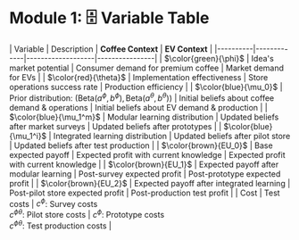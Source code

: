 # Module 1: 🗄️ Variable Table


| Variable | Description | **Coffee Context** | **EV Context** | |----------|-------------|-------------------|----------------| | $\color{green}{\phi}$ | Idea's market potential | Consumer demand for premium coffee | Market demand for EVs | | $\color{red}{\theta}$ | Implementation effectiveness | Store operations success rate | Production efficiency | | $\color{blue}{\mu_0}$ | Prior distribution: $(\text{Beta}(a^{\phi}, b^{\phi}), \text{Beta}(a^{\theta}, b^{\theta}))$ | Initial beliefs about coffee demand & operations | Initial beliefs about EV demand & production | | $\color{blue}{\mu_1^m}$ | Modular learning distribution | Updated beliefs after market surveys | Updated beliefs after prototypes | | $\color{blue}{\mu_1^i}$ | Integrated learning distribution | Updated beliefs after pilot store | Updated beliefs after test production | | $\color{brown}{EU_0}$ | Base expected payoff | Expected profit with current knowledge | Expected profit with current knowledge | | $\color{brown}{EU_1}$ | Expected payoff after modular learning | Post-survey expected profit | Post-prototype expected profit | | $\color{brown}{EU_2}$ | Expected payoff after integrated learning | Post-pilot store expected profit | Post-production test profit | | Cost | Test costs | $c^\phi$: Survey costs<br>$c^{\phi\theta}$: Pilot store costs | $c^\phi$: Prototype costs<br>$c^{\phi\theta}$: Test production costs |